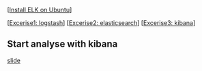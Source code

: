 [[Install ELK on Ubuntu](UBUNTU.md)]

[[Excerise1: logstash](exercise-1)]
[[Excerise2: elasticsearch](exercise-2)]
[[Excerise3: kibana](exercise-3)]

## Start analyse with kibana 
[slide](https://docs.google.com/presentation/d/1DmWtymUr9hPS5JGtBLpnN0PSSE7RB5XBocNsaEsRnyM/edit?usp=sharing)



